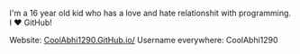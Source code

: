 I'm a 16 year old kid who has a love and hate relationshit with programming. I ♥ GitHub!

Website: [CoolAbhi1290.GitHub.io/](https://coolabhi1290.github.io/)
Username everywhere: CoolAbhi1290
